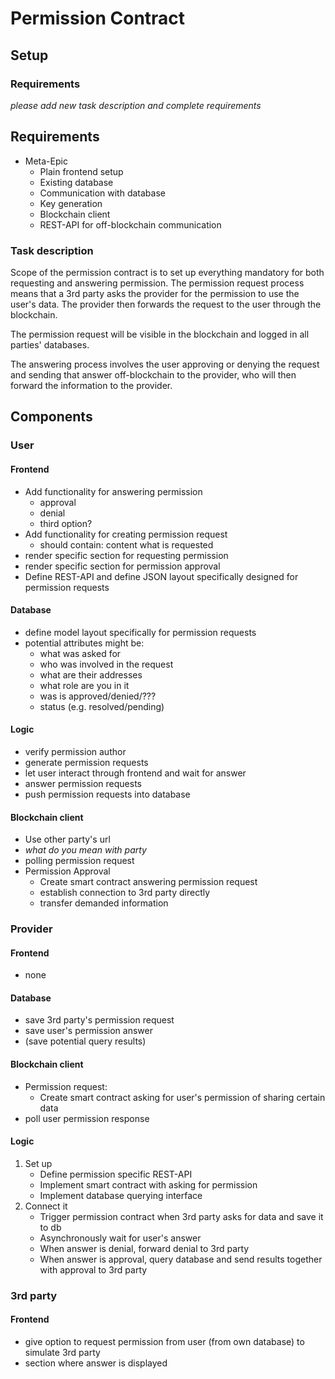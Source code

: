 # Permission Contract

## Setup

### Requirements
_please add new task description and complete requirements_

## Requirements

* Meta-Epic
    * Plain frontend setup
    * Existing database
    * Communication with database
    * Key generation
    * Blockchain client
    * REST-API for off-blockchain communication

### Task description

Scope of the permission contract is to set up everything mandatory for both
requesting and answering permission.
The permission request process means that a 3rd party asks the provider 
for the permission to use the user's data. The provider then forwards the request
to the user through the blockchain.

The permission request will be visible in the blockchain and logged in all parties'
databases.

The answering process involves the user approving or denying the request and
sending that answer off-blockchain to the provider, who will then forward the
information to the provider.


## Components

### User

#### Frontend

* Add functionality for answering permission
    * approval
    * denial
    * third option?
* Add functionality for creating permission request
    * should contain:
        content what is requested
* render specific section for requesting permission
* render specific section for permission approval
* Define REST-API and define JSON layout specifically designed
    for permission requests

#### Database

* define model layout specifically for permission requests
* potential attributes might be:
    * what was asked for
    * who was involved in the request
    * what are their addresses
    * what role are you in it
    * was is approved/denied/???
    * status (e.g. resolved/pending)

#### Logic

* verify permission author
* generate permission requests
* let user interact through frontend and wait for answer
* answer permission requests
* push permission requests into database

#### Blockchain client

* Use other party's url
* _what do you mean with party_
* polling permission request
* Permission Approval
    * Create smart contract answering
    permission request
    * establish connection to 3rd party directly
    * transfer demanded information


### Provider

#### Frontend

* none

#### Database

* save 3rd party's permission request
* save user's permission answer
* (save potential query results)

#### Blockchain client

* Permission request:
    * Create smart contract asking for user's permission of sharing certain data
* poll user permission response

#### Logic

1. Set up
    * Define permission specific REST-API
    * Implement smart contract with asking for permission
    * Implement database querying interface
2. Connect it
    * Trigger permission contract when 3rd party asks for data and save
        it to db
    * Asynchronously wait for user's answer
    * When answer is denial, forward denial to 3rd party
    * When answer is approval, query database and send results together with
        approval to 3rd party

### 3rd party

#### Frontend

* give option to request permission from user (from own database)
    to simulate 3rd party
* section where answer is displayed